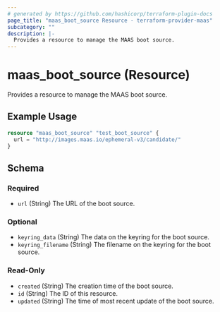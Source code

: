 ```yaml
---
# generated by https://github.com/hashicorp/terraform-plugin-docs
page_title: "maas_boot_source Resource - terraform-provider-maas"
subcategory: ""
description: |-
  Provides a resource to manage the MAAS boot source.
---
```


# maas_boot_source (Resource)

Provides a resource to manage the MAAS boot source.

## Example Usage

```terraform
resource "maas_boot_source" "test_boot_source" {
  url = "http://images.maas.io/ephemeral-v3/candidate/"
}
```

<!-- schema generated by tfplugindocs -->
## Schema

### Required

- `url` (String) The URL of the boot source.

### Optional

- `keyring_data` (String) The data on the keyring for the boot source.
- `keyring_filename` (String) The filename on the keyring for the boot source.

### Read-Only

- `created` (String) The creation time of the boot source.
- `id` (String) The ID of this resource.
- `updated` (String) The time of most recent update of the boot source.
